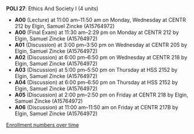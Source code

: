 **POLI 27**: Ethics And Society I (4 units)

- **A00** (Lecture) at 11:00 am–11:50 am on Monday, Wednesday at CENTR 212 by Elgin, Samuel Zincke (A15764972)
- **A00** (Final Exam) at 11:30 am–2:29 pm on Monday at CENTR 212 by Elgin, Samuel Zincke (A15764972)
- **A01** (Discussion) at 3:00 pm–3:50 pm on Wednesday at CENTR 205 by Elgin, Samuel Zincke (A15764972)
- **A02** (Discussion) at 6:00 pm–6:50 pm on Wednesday at CENTR 218 by Elgin, Samuel Zincke (A15764972)
- **A03** (Discussion) at 5:00 pm–5:50 pm on Thursday at HSS 2152 by Elgin, Samuel Zincke (A15764972)
- **A04** (Discussion) at 6:00 pm–6:50 pm on Thursday at HSS 2152 by Elgin, Samuel Zincke (A15764972)
- **A05** (Discussion) at 2:00 pm–2:50 pm on Friday at CENTR 218 by Elgin, Samuel Zincke (A15764972)
- **A06** (Discussion) at 11:00 am–11:50 am on Friday at CENTR 217B by Elgin, Samuel Zincke (A15764972)

[Enrollment numbers over time](./POLI27.tsv)
